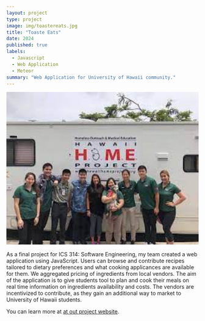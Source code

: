 ```yaml
---
layout: project
type: project
image: img/toastereats.jpg
title: "Toaste Eats"
date: 2024
published: true
labels:
  - Javascript
  - Web Application
  - Meteor
summary: "Web Application for University of Hawaii community."
---
```

<img width="700px" height ="400px" class="rounded float-start pe-4" src="./HomeProject.jpeg">

As a final project for ICS 314: Software Engineering, my team created a web application using JavaScript. Users can browse and contribute recipes tailored to dietary preferences and what cooking applicances are available for them. We aggregated pricing of ingredients from local vendors. The aim of the application is to give students tool to plan and cook their meals on real time information on ingredients availability and costs. The vendors are incentivized to contribute, as they gain an additional way to market to University of Hawaii students. 

<div class="text-center p-4">
 
</div>

You can learn more at  [at out project website](https://toaster-eats.github.io).
